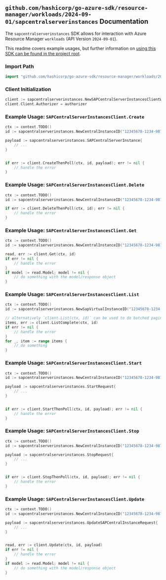 
## `github.com/hashicorp/go-azure-sdk/resource-manager/workloads/2024-09-01/sapcentralserverinstances` Documentation

The `sapcentralserverinstances` SDK allows for interaction with Azure Resource Manager `workloads` (API Version `2024-09-01`).

This readme covers example usages, but further information on [using this SDK can be found in the project root](https://github.com/hashicorp/go-azure-sdk/tree/main/docs).

### Import Path

```go
import "github.com/hashicorp/go-azure-sdk/resource-manager/workloads/2024-09-01/sapcentralserverinstances"
```


### Client Initialization

```go
client := sapcentralserverinstances.NewSAPCentralServerInstancesClientWithBaseURI("https://management.azure.com")
client.Client.Authorizer = authorizer
```


### Example Usage: `SAPCentralServerInstancesClient.Create`

```go
ctx := context.TODO()
id := sapcentralserverinstances.NewCentralInstanceID("12345678-1234-9876-4563-123456789012", "example-resource-group", "sapVirtualInstanceName", "centralInstanceName")

payload := sapcentralserverinstances.SAPCentralServerInstance{
	// ...
}


if err := client.CreateThenPoll(ctx, id, payload); err != nil {
	// handle the error
}
```


### Example Usage: `SAPCentralServerInstancesClient.Delete`

```go
ctx := context.TODO()
id := sapcentralserverinstances.NewCentralInstanceID("12345678-1234-9876-4563-123456789012", "example-resource-group", "sapVirtualInstanceName", "centralInstanceName")

if err := client.DeleteThenPoll(ctx, id); err != nil {
	// handle the error
}
```


### Example Usage: `SAPCentralServerInstancesClient.Get`

```go
ctx := context.TODO()
id := sapcentralserverinstances.NewCentralInstanceID("12345678-1234-9876-4563-123456789012", "example-resource-group", "sapVirtualInstanceName", "centralInstanceName")

read, err := client.Get(ctx, id)
if err != nil {
	// handle the error
}
if model := read.Model; model != nil {
	// do something with the model/response object
}
```


### Example Usage: `SAPCentralServerInstancesClient.List`

```go
ctx := context.TODO()
id := sapcentralserverinstances.NewSapVirtualInstanceID("12345678-1234-9876-4563-123456789012", "example-resource-group", "sapVirtualInstanceName")

// alternatively `client.List(ctx, id)` can be used to do batched pagination
items, err := client.ListComplete(ctx, id)
if err != nil {
	// handle the error
}
for _, item := range items {
	// do something
}
```


### Example Usage: `SAPCentralServerInstancesClient.Start`

```go
ctx := context.TODO()
id := sapcentralserverinstances.NewCentralInstanceID("12345678-1234-9876-4563-123456789012", "example-resource-group", "sapVirtualInstanceName", "centralInstanceName")

payload := sapcentralserverinstances.StartRequest{
	// ...
}


if err := client.StartThenPoll(ctx, id, payload); err != nil {
	// handle the error
}
```


### Example Usage: `SAPCentralServerInstancesClient.Stop`

```go
ctx := context.TODO()
id := sapcentralserverinstances.NewCentralInstanceID("12345678-1234-9876-4563-123456789012", "example-resource-group", "sapVirtualInstanceName", "centralInstanceName")

payload := sapcentralserverinstances.StopRequest{
	// ...
}


if err := client.StopThenPoll(ctx, id, payload); err != nil {
	// handle the error
}
```


### Example Usage: `SAPCentralServerInstancesClient.Update`

```go
ctx := context.TODO()
id := sapcentralserverinstances.NewCentralInstanceID("12345678-1234-9876-4563-123456789012", "example-resource-group", "sapVirtualInstanceName", "centralInstanceName")

payload := sapcentralserverinstances.UpdateSAPCentralInstanceRequest{
	// ...
}


read, err := client.Update(ctx, id, payload)
if err != nil {
	// handle the error
}
if model := read.Model; model != nil {
	// do something with the model/response object
}
```

